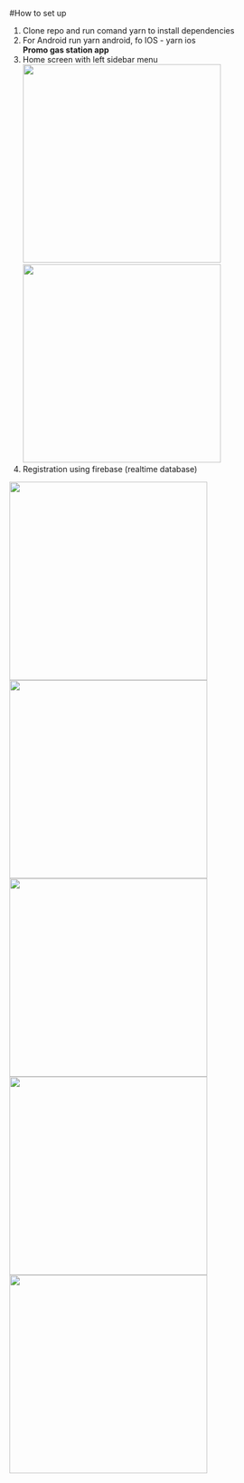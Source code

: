 #How to set up<br>
1. Clone repo and run comand yarn to install dependencies<br>
2. For Android run yarn android, fo IOS - yarn ios<br>
**Promo gas station app**<br>
1. Home screen with left sidebar menu<br>
<img src="https://github.com/ArtyomZayarny/rn-gas-station-app/assets/15728688/84fcf6ca-93d5-43f8-bc79-6cf617fa163e.png" width="350" height="350"><img src="https://github.com/ArtyomZayarny/rn-gas-station-app/assets/15728688/569b2dca-eff4-4b86-8d0d-49f433c1e216.png" width="350" height="350"><br>
2. Registration using firebase (realtime database)<br>
<img src="https://github.com/ArtyomZayarny/rn-gas-station-app/assets/15728688/63ce8bc3-375a-4684-b352-c5ff487070b5.png" width="350" height="350">
<img src="https://github.com/ArtyomZayarny/rn-gas-station-app/assets/15728688/0125a230-112e-4b64-a0a9-cce5d49a65b7.png" width="350" height="350">
<img src="https://github.com/ArtyomZayarny/rn-gas-station-app/assets/15728688/44a8a56c-74d2-4db5-9365-3d15c1155438.png" width="350" height="350">
<img src="https://github.com/ArtyomZayarny/rn-gas-station-app/assets/15728688/7b7fe91b-fcd9-4a23-9a1d-f7b17e9cb027.png" width="350" height="350">
<img src="https://github.com/ArtyomZayarny/rn-gas-station-app/assets/15728688/52f990e0-9609-4432-97a4-513128ad7268.png" width="350" height="350">
<br>

